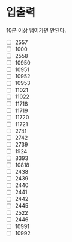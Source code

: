 # 입출력

10분 이상 넘어가면 안된다.

- [ ] 2557
- [ ] 1000
- [ ] 2558
- [ ] 10950
- [ ] 10951
- [ ] 10952
- [ ] 10953
- [ ] 11021
- [ ] 11022
- [ ] 11718
- [ ] 11719
- [ ] 11720
- [ ] 11721
- [ ] 2741
- [ ] 2742
- [ ] 2739
- [ ] 1924
- [ ] 8393
- [ ] 10818
- [ ] 2438
- [ ] 2439
- [ ] 2440
- [ ] 2441
- [ ] 2442
- [ ] 2445
- [ ] 2522
- [ ] 2446
- [ ] 10991
- [ ] 10992

